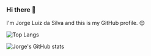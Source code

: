 ### Hi there 👋

I'm Jorge Luiz da Silva and this is my GitHub profile. 😊

![Top Langs](https://github-readme-stats.vercel.app/api/top-langs/?username=jlsilva01&layout=compact&show_icons=true&theme=dark)

![Jorge's GitHub stats](https://github-readme-stats.vercel.app/api?username=jlsilva01&show_icons=true&theme=dark)
